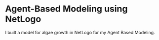 # Agent-Based Modeling using NetLogo

I built a model for algae growth in NetLogo for my Agent Based Modeling. 
